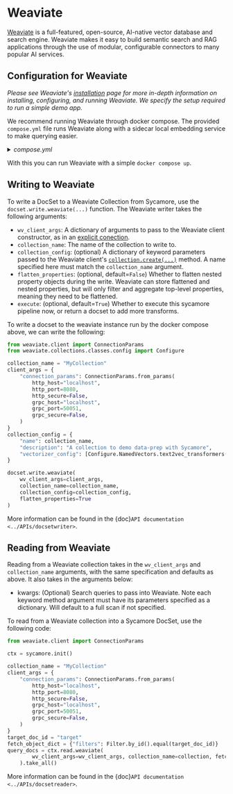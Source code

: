# Weaviate

[Weaviate](https://weaviate.io/) is a full-featured, open-source, AI-native vector database and search engine. Weaviate makes it easy to build semantic search and RAG applications through the use of modular, configurable connectors to many popular AI services.

## Configuration for Weaviate

*Please see Weaviate's [installation](https://weaviate.io/developers/weaviate/installation) page for more in-depth information on installing, configuring, and running Weaviate. We specify the setup required to run a simple demo app.*

We recommend running Weaviate through docker compose. The provided `compose.yml` file runs Weaviate along with a sidecar local embedding service to make querying easier.

<details>
  <summary><i>compose.yml</i></summary>

  ```yaml
  version: "3.4"
  services:
    weaviate:
      command:
        - --host
        - 0.0.0.0
        - --port
        - "8080"
        - --scheme
        - http
      image: cr.weaviate.io/semitechnologies/weaviate:1.25.0
      ports:
        - 8080:8080
        - 50051:50051
      volumes:
        - weaviate_data:/var/lib/weaviate
      restart: on-failure:0
      environment:
        QUERY_DEFAULTS_LIMIT: 25
        AUTHENTICATION_ANONYMOUS_ACCESS_ENABLED: "true"
        PERSISTENCE_DATA_PATH: "/var/lib/weaviate"
        DEFAULT_VECTORIZER_MODULE: "text2vec-transformers"
        ENABLE_MODULES: "text2vec-transformers"
        TRANSFORMERS_INFERENCE_API: http://t2v-transformers:8080
        CLUSTER_HOSTNAME: "node1"
    t2v-transformers:
      image: cr.weaviate.io/semitechnologies/transformers-inference:sentence-transformers-all-MiniLM-L6-v2
      environment:
        ENABLE_CUDA: 0
  volumes:
    weaviate_data:
  ```

  Note the choice of embedding model specified in the compose file.
</details>

With this you can run Weaviate with a simple `docker compose up`.

## Writing to Weaviate

To write a DocSet to a Weaviate Collection from Sycamore, use the `docset.write.weaviate(...)` function. The Weaviate writer takes the following arguments:

- `wv_client_args`: A dictionary of arguments to pass to the Weaviate client constructor, as in an [explicit conection](https://weaviate.io/developers/weaviate/client-libraries/python#python-client-v4-explicit-connection).
- `collection_name`: The name of the collection to write to.
- `collection_config`: (optional) A dictionary of keyword parameters passed to the Weaviate client's [`collection.create(...)`](https://weaviate.io/developers/weaviate/client-libraries/python#instantiate-a-collection) method. A name specified here must match the `collection_name` argument.
- `flatten_properties`: (optional, default=`False`) Whether to flatten nested property objects during the write. Weaviate can store flattened and nested properties, but will only filter and aggregate top-level properties, meaning they need to be flattened.
- `execute`: (optional, default=`True`) Whether to execute this sycamore pipeline now, or return a docset to add more transforms.

To write a docset to the weaviate instance run by the docker compose above, we can write the following:

```python
from weaviate.client import ConnectionParams
from weaviate.collections.classes.config import Configure

collection_name = "MyCollection"
client_args = {
    "connection_params": ConnectionParams.from_params(
        http_host="localhost",
        http_port=8080,
        http_secure=False,
        grpc_host="localhost",
        grpc_port=50051,
        grpc_secure=False,
    )
}
collection_config = {
    "name": collection_name,
    "description": "A collection to demo data-prep with Sycamore",
    "vectorizer_config": [Configure.NamedVectors.text2vec_transformers(name="embedding", source_properties=['text_representation'])],
}

docset.write.weaviate(
    wv_client_args=client_args,
    collection_name=collection_name,
    collection_config=collection_config,
    flatten_properties=True
)
```

More information can be found in the {doc}`API documentation <../APIs/docsetwriter>`.


## Reading from Weaviate

Reading from a Weaviate collection takes in the `wv_client_args` and `collection_name` arguments, with the same specification and defaults as above. It also takes in the arguments below:

- kwargs: (Optional) Search queries to pass into Weaviate. Note each keyword method argument must have its parameters specified
as a dictionary. Will default to a full scan if not specified.

To read from a Weaviate collection into a Sycamore DocSet, use the following code:

```python
from weaviate.client import ConnectionParams

ctx = sycamore.init()

collection_name = "MyCollection"
client_args = {
    "connection_params": ConnectionParams.from_params(
        http_host="localhost",
        http_port=8080,
        http_secure=False,
        grpc_host="localhost",
        grpc_port=50051,
        grpc_secure=False,
    )
}
target_doc_id = "target"
fetch_object_dict = {"filters": Filter.by_id().equal(target_doc_id)}
query_docs = ctx.read.weaviate(
        wv_client_args=wv_client_args, collection_name=collection, fetch_objects=fetch_object_dict
    ).take_all()
```

More information can be found in the {doc}`API documentation <../APIs/docsetreader>`.
